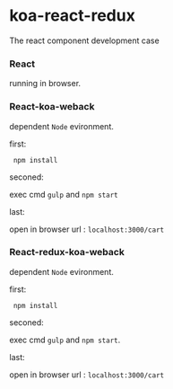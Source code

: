 # koa-react-redux
The react component development case

### React
running in browser.

### React-koa-weback

dependent `Node` evironment.

first:
```
 npm install
```

seconed:

exec cmd `gulp` and `npm start`

last:

open in browser url : `localhost:3000/cart`

### React-redux-koa-weback
dependent `Node` evironment.

first:
```
 npm install
```

seconed:

exec cmd `gulp` and `npm start`.

last:

open in browser url : `localhost:3000/cart`